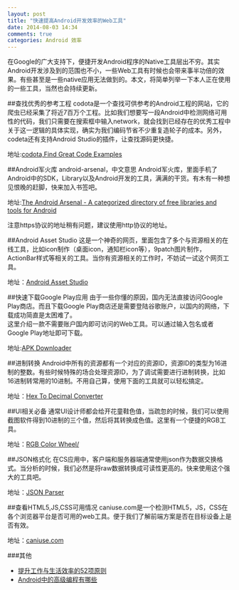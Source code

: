 ```yaml
---
layout: post
title: "快速提高Android开发效率的Web工具"
date: 2014-08-03 14:34
comments: true
categories: Android 效率
---
```

在Google的广大支持下，便捷开发Android程序的Native工具层出不穷。其实Android开发涉及到的范围也不小，一些Web工具有时候也会带来事半功倍的效果。有些甚至是一些native应用无法做到的。本文，将简单列举一下本人正在使用的一些工具，当然也会持续更新。
<!--more-->

##查找优秀的参考工程
codota是一个查找可供参考的Android工程的网站，它的爬虫已经采集了将近7百万个工程。比如我们想要写一段Android中检测网络可用性的代码，我们只需要在搜索框中输入network，就会找到已经存在的优秀工程中关于这一逻辑的具体实现，确实为我们编码节省不少重复造轮子的成本。另外，codeta还有支持Android Studio的插件，让查找源码更快捷。

地址:[codota,Find Great Code Examples](http://www.codota.com/)

##Android军火库
android-arsenal，中文意思 Android军火库，里面手机了Android中的SDK，Library以及Android开发的工具，满满的干货。有木有一种想见恨晚的赶脚，快来加入书签吧。

地址:[The Android Arsenal - A categorized directory of free libraries and tools for Android](http://android-arsenal.com/)   

注意https协议的地址稍有问题，建议使用http协议的地址。

##Android Asset Studio
这是一个神奇的网页，里面包含了多个与资源相关的在线工具，比如icon制作（桌面icon，通知栏icon等），9patch图片制作，ActionBar样式等相关的工具。当你有资源相关的工作时，不妨试一试这个网页工具。

地址：[Android Asset Studio](http://romannurik.github.io/AndroidAssetStudio/index.html)

##快速下载Google Play应用
由于一些你懂的原因，国内无法直接访问Google Play商店。而且下载Google Play商店还是需要登陆谷歌账户，以国内的网络，下载成功简直是太困难了。  
这里介绍一款不需要账户国内即可访问的Web工具。可以通过输入包名或者Google Play地址即可下载。

地址:<a href="http://apps.evozi.com/apk-downloader/" target="_blank">APK Downloader</a>


##进制转换
Android中所有的资源都有一个对应的资源ID，资源ID的类型为16进制的整数。有些时候特殊的场合处理资源ID，为了调试需要进行进制转换，比如16进制转常用的10进制。不用自己算，使用下面的工具就可以轻松搞定。

地址：<a href="http://www.binaryhexconverter.com/hex-to-decimal-converter" target="_blank">Hex To Decimal Converter</a>

##UI相关必备
通常UI设计师都会给开花童鞋色值，当疏忽的时候，我们可以使用截图软件得到10进制的三个值，然后将其转换成色值。这里有一个便捷的RGB工具。

地址：<a href="http://www.colorspire.com/rgb-color-wheel/" target="_blank">RGB Color Wheel/</a>

##JSON格式化
在CS应用中，客户端和服务器端通常使用json作为数据交换格式。当分析的时候，我们必然是将raw数据转换成可读性更高的。快来使用这个强大的工具吧。

地址：<a href="http://json.parser.online.fr/" target="_blank">JSON Parser</a>

##查看HTML5,JS,CSS可用情况
caniuse.com是一个检测HTML5，JS，CSS在各个浏览器平台是否可用的web工具。便于我们了解前端方案是否在目标设备上是否有效。

地址：[caniuse.com](http://caniuse.com/#search=queryselector)

###其他
  * <a href="http://www.amazon.cn/gp/product/B007A9W11U/ref=as_li_tf_tl?ie=UTF8&camp=536&creative=3200&creativeASIN=B007A9W11U&linkCode=as2&tag=droidyue-23">提升工作与生活效率的52项原则</a><img src="http://ir-cn.amazon-adsystem.com/e/ir?t=droidyue-23&l=as2&o=28&a=B007A9W11U" width="1" height="1" border="0" alt="" style="border:none !important; margin:0px !important;" />
  * <a href="http://www.amazon.cn/gp/product/B00CE1JQO4/ref=as_li_tf_tl?ie=UTF8&camp=536&creative=3200&creativeASIN=B00CE1JQO4&linkCode=as2&tag=droidyue-23">Android中的高级编程有哪些</a><img src="http://ir-cn.amazon-adsystem.com/e/ir?t=droidyue-23&l=as2&o=28&a=B00CE1JQO4" width="1" height="1" border="0" alt="" style="border:none !important; margin:0px !important;" />
